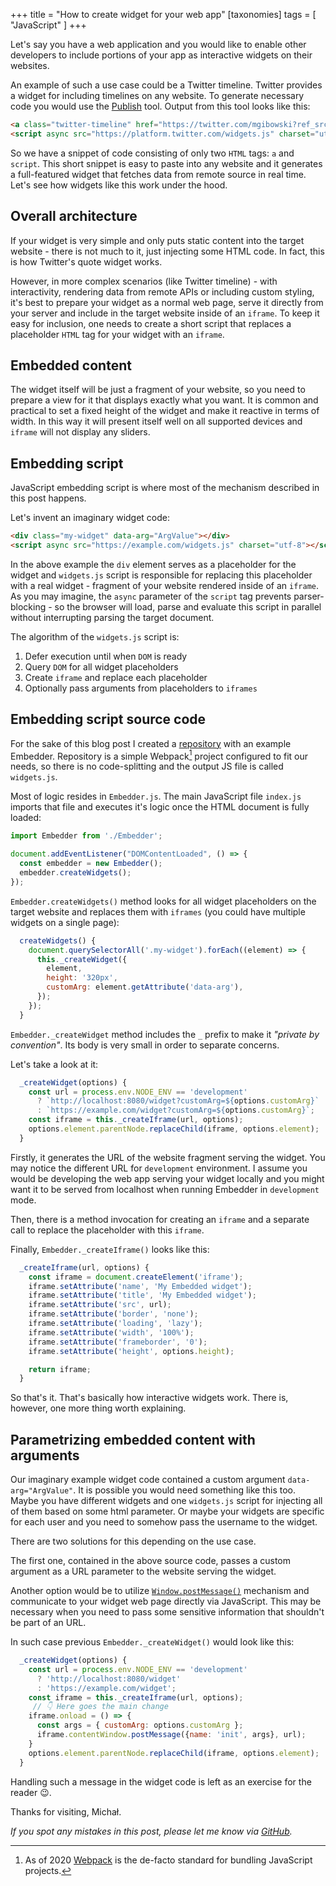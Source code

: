 +++
title = "How to create widget for your web app"
[taxonomies]
tags = [ "JavaScript" ]
+++

Let's say you have a web application and you would like to enable other developers to include portions of your app as interactive widgets on their websites.

An example of such a use case could be a Twitter timeline. Twitter provides a widget for including timelines on any website. To generate necessary code you would use the [Publish](https://publish.twitter.com) tool. Output from this tool looks like this:

```HTML
<a class="twitter-timeline" href="https://twitter.com/mgibowski?ref_src=twsrc%5Etfw">Tweets by mgibowski</a>
<script async src="https://platform.twitter.com/widgets.js" charset="utf-8"></script>
```

So we have a snippet of code consisting of only two `HTML` tags: `a` and `script`. This short snippet is easy to paste into any website and it generates a full-featured widget that fetches data from remote source in real time. Let's see how widgets like this work under the hood.

## Overall architecture

If your widget is very simple and only puts static content into the target website - there is not much to it, just injecting some HTML code. In fact, this is how Twitter's quote widget works.

However, in more complex scenarios (like Twitter timeline) - with interactivity, rendering data from remote APIs or including custom styling, it's best to prepare your widget as a normal web page, serve it directly from your server and include in the target website inside of an `iframe`. To keep it easy for inclusion, one needs to create a short script that replaces a placeholder `HTML` tag for your widget with an `iframe`.

## Embedded content

The widget itself will be just a fragment of your website, so you need to prepare a view for it that displays exactly what you want. It is common and practical to set a fixed height of the widget and make it reactive in terms of width. In this way it will present itself well on all supported devices and `iframe` will not display any sliders.

## Embedding script

JavaScript embedding script is where most of the mechanism described in this post happens.

Let's invent an imaginary widget code:

```HTML
<div class="my-widget" data-arg="ArgValue"></div>
<script async src="https://example.com/widgets.js" charset="utf-8"></script>
```

In the above example the `div` element serves as a placeholder for the widget and `widgets.js` script is responsible for replacing this placeholder with a real widget - fragment of your website rendered inside of an `iframe`. As you may imagine, the `async` parameter of the `script` tag prevents parser-blocking - so the browser will load, parse and evaluate this script in parallel without interrupting parsing the target document.

The algorithm of the `widgets.js` script is:

1. Defer execution until when `DOM` is ready
2. Query `DOM` for all widget placeholders
3. Create `iframe` and replace each placeholder
4. Optionally pass arguments from placeholders to `iframes`

## Embedding script source code

For the sake of this blog post I created a [repository](https://github.com/mgibowski/widget-embedder-example) with an example Embedder. Repository is a simple Webpack[^1] project configured to fit our needs, so there is no code-splitting and the output JS file is called `widgets.js`.

Most of logic resides in `Embedder.js`. The main JavaScript file `index.js` imports that file and executes it's logic once the HTML document is fully loaded:

```Javascript
import Embedder from './Embedder';

document.addEventListener("DOMContentLoaded", () => {
  const embedder = new Embedder();
  embedder.createWidgets();
});
```

`Embedder.createWidgets()` method looks for all widget placeholders on the target website and replaces them with `iframes` (you could have multiple widgets on a single page):

```Javascript
  createWidgets() {
    document.querySelectorAll('.my-widget').forEach((element) => {
      this._createWidget({
        element,
        height: '320px',
        customArg: element.getAttribute('data-arg'),
      });
    });
  }
```

`Embedder._createWidget` method includes the `_` prefix to make it _"private by convention"_. Its body is very small in order to separate concerns.

Let's take a look at it:

```Javascript
  _createWidget(options) {
    const url = process.env.NODE_ENV == 'development'
      ? `http://localhost:8080/widget?customArg=${options.customArg}`
      : `https://example.com/widget?customArg=${options.customArg}`;
    const iframe = this._createIframe(url, options);
    options.element.parentNode.replaceChild(iframe, options.element);
  }
```

Firstly, it generates the URL of the website fragment serving the widget. You may notice the different URL for `development` environment. I assume you would be developing the web app serving your widget locally and you might want it to be served from localhost when running Embedder in `development` mode.

Then, there is a method invocation for creating an `iframe` and a separate call to replace the placeholder with this `iframe`.

Finally, `Embedder._createIframe()` looks like this:

```Javascript
  _createIframe(url, options) {
    const iframe = document.createElement('iframe');
    iframe.setAttribute('name', 'My Embedded widget');
    iframe.setAttribute('title', 'My Embedded widget');
    iframe.setAttribute('src', url);
    iframe.setAttribute('border', 'none');
    iframe.setAttribute('loading', 'lazy');
    iframe.setAttribute('width', '100%');
    iframe.setAttribute('frameborder', '0');
    iframe.setAttribute('height', options.height);

    return iframe;
  }
```

So that's it. That's basically how interactive widgets work.
There is, however, one more thing worth explaining.

## Parametrizing embedded content with arguments

Our imaginary example widget code contained a custom argument `data-arg="ArgValue"`. It is possible you would need something like this too. Maybe you have different widgets and one `widgets.js` script for injecting all of them based on some html parameter. Or maybe your widgets are specific for each user and you need to somehow pass the username to the widget.

There are two solutions for this depending on the use case.

The first one, contained in the above source code, passes a custom argument as a URL parameter to the website serving the widget.

Another option would be to utilize [`Window.postMessage()`](https://developer.mozilla.org/en-US/docs/Web/API/Window/postMessage) mechanism and communicate to your widget web page directly via JavaScript. This may be necessary when you need to pass some sensitive information that shouldn't be part of an URL.

In such case previous `Embedder._createWidget()` would look like this:

```Javascript
  _createWidget(options) {
    const url = process.env.NODE_ENV == 'development'
      ? 'http://localhost:8080/widget'
      : 'https://example.com/widget';
    const iframe = this._createIframe(url, options);
     // 👇 Here goes the main change
    iframe.onload = () => {
      const args = { customArg: options.customArg };
      iframe.contentWindow.postMessage({name: 'init', args}, url);
    }
    options.element.parentNode.replaceChild(iframe, options.element);
  }
```

Handling such a message in the widget code is left as an exercise for the reader 😉.

Thanks for visiting,
Michał.

_If you spot any mistakes in this post, please let me know via [GitHub](https://github.com/mgibowski/mgibowski.dev/pull/1/files)._

[^1]: As of 2020 [Webpack](https://webpack.js.org/) is the de-facto standard for bundling JavaScript projects.
